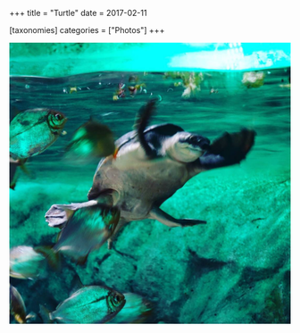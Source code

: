 +++
title = "Turtle"
date = 2017-02-11

[taxonomies]
categories = ["Photos"]
+++

![Turtle](turtle.jpeg)
